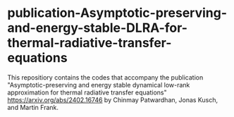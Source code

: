 # publication-Asymptotic-preserving-and-energy-stable-DLRA-for-thermal-radiative-transfer-equations
This repositiory contains the codes that accompany the publication "Asymptotic-preserving and energy stable dynamical low-rank
approximation for thermal radiative transfer equations" https://arxiv.org/abs/2402.16746 by Chinmay Patwardhan, Jonas Kusch, and Martin Frank.
